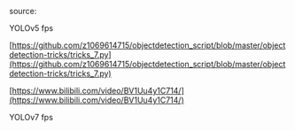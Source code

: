 source:

YOLOv5 fps

[https://github.com/z1069614715/objectdetection_script/blob/master/objectdetection-tricks/tricks_7.py](https://github.com/z1069614715/objectdetection_script/blob/master/objectdetection-tricks/tricks_7.py)

[https://www.bilibili.com/video/BV1Uu4y1C714/](https://www.bilibili.com/video/BV1Uu4y1C714/)

YOLOv7 fps
